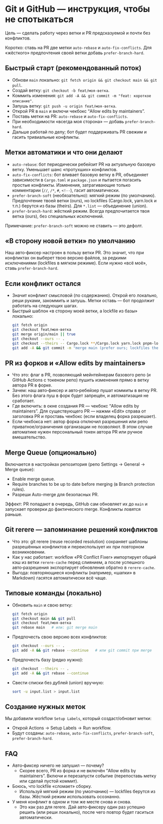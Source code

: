 <!-- neira:meta
id: NEI-20250905-000000-docs-git-github-guide
intent: docs
summary: Подробная инструкция по Git/GitHub, меткам авто-ребейза и авто-фикса конфликтов, Merge Queue и git rerere. Разъяснение "Allow edits by maintainers".
-->
<!-- neira:meta
id: NEI-20250101-120000-docs-manifest-merge
intent: docs
summary: Указано, что авто-фиксер объединяет зависимости в Cargo.toml и package.json.
-->

<!-- neira:meta
id: NEI-20250916-comment-conflicts-doc
intent: docs
summary: Добавлено описание автогасящегося конфликтов при изменении только комментариев.
-->

# Git и GitHub — инструкция, чтобы не спотыкаться

Цель — сделать работу через ветки и PR предсказуемой и почти без конфликтов.

Коротко: ставь на PR две метки `auto-rebase` и `auto-fix-conflicts`. Для «жёсткого» предпочтения своей ветки добавь `prefer-branch-hard`.

## Быстрый старт (рекомендованный поток)
- Обнови `main` локально: `git fetch origin && git checkout main && git pull`.
- Создай ветку: `git checkout -b feat/моя-ветка`.
- Коммить изменения: `git add -A && git commit -m "feat: короткое описание"`.
- Запушь ветку: `git push -u origin feat/моя-ветка`.
- Открой PR в `main` и включи чекбокс “Allow edits by maintainers”.
- Поставь метки на PR: `auto-rebase` и `auto-fix-conflicts`.
- При необходимости «всегда моя сторона» — добавь `prefer-branch-hard`.
- Дальше работай по делу; бот будет поддерживать PR свежим и гасить тривиальные конфликты.

## Метки автоматики и что они делают
- `auto-rebase`: бот периодически ребейзит PR на актуальную базовую ветку. Уменьшает шанс «протухших» конфликтов.
- `auto-fix-conflicts`: бот вливает базовую ветку в PR, объединяет зависимости в `Cargo.toml` и `package.json` и пытается погасить простые конфликты.
  Изменения, затрагивающие только комментарии (`//`, `/*`, `#`, `<!--`), гасит автоматически.
- `prefer-branch-soft` (необязательно): мягкий режим (по умолчанию). Предпочтение твоей ветки (ours), но lockfiles (Cargo.lock, yarn.lock и т.п.) берутся из базы (theirs). Для `*.list` — объединение (union).
- `prefer-branch-hard`: жёсткий режим. Всегда предпочитается твоя ветка (ours), без специальных исключений.

Примечание: `prefer-branch-soft` можно не ставить — это дефолт.

## «В сторону новой ветки» по умолчанию
Наш авто‑фиксер настроен в пользу ветки PR. Это значит, что при конфликтах он выберет твою версию файлов, за редкими исключениями (lockfiles в мягком режиме). Если нужно «всё моё», ставь `prefer-branch-hard`.

## Если конфликт остался
- Значит конфликт смысловой (по содержанию). Открой его локально, реши руками, закоммить и запушь. Метки оставь — бот продолжит работать на следующих шагах.
- Быстрый шаблон «в сторону моей ветки, а lockfile из базы» локально:
  ```bash
  git fetch origin
  git checkout feat/моя-ветка
  git merge origin/main || true
  git checkout --ours -- .
  git checkout --theirs -- Cargo.lock **/Cargo.lock yarn.lock pnpm-lock.yaml package-lock.json 2>/dev/null || true
  git add -A && git commit -m "merge main (prefer ours; lockfiles theirs)" && git push
  ```

## PR из форков и «Allow edits by maintainers»
- Что это: флаг в PR, позволяющий мейнтейнерам базового репо (и GitHub Actions с токеном репо) пушить изменения прямо в ветку автора PR в форке.
- Зачем: наш авто‑фиксер и авто‑ребейзер пушат коммиты в ветку PR. Без этого флага пуш в форк будет запрещён, и автоматизация не сработает.
- Где включить: в окне создания PR — чекбокс “Allow edits by maintainers”. Для существующего PR — нажми «Edit» справа от заголовка PR и проставь чекбокс (если владелец форка разрешает).
- Если чекбокса нет: автор форка отключил разрешения или репо приватное/ограничения организации не позволяют. В этом случае автоматике нужен персональный токен автора PR или ручное вмешательство.

## Merge Queue (опционально)
Включается в настройках репозитория (репо Settings → General → Merge queue):
- Enable merge queue.
- Require branches to be up to date before merging (в Branch protection rules).
- Разреши Auto-merge для безопасных PR.

Эффект: PR попадают в очередь, GitHub сам обновляет их до `main` и запускает проверки до фактического merge. Конфликты ловятся раньше.

## Git rerere — запоминание решений конфликтов
- Что это: git rerere (reuse recorded resolution) сохраняет шаблоны разрешённых конфликтов и переиспользует их при повторном возникновении.
- Как у нас работает: workflow «PR Conflict Fixer» импортирует общий кэш из ветки `rerere-cache` перед слиянием, а после успешного авто‑разрешения экспортирует обновления обратно в `rerere-cache`.
- Выгода: повторяющиеся конфликты (например, «шапки» в Markdown) гасятся автоматически всё чаще.

## Типовые команды (локально) 
- Обновить `main` и свою ветку:
  ```bash
  git fetch origin
  git checkout main && git pull
  git checkout feat/моя-ветка
  git rebase main   # или: git merge main
  ```
- Предпочесть свою версию всех конфликтов:
  ```bash
  git checkout --ours -- .
  git add -A && git rebase --continue   # или git commit при merge
  ```
- Предпочесть базу (редко нужно):
  ```bash
  git checkout --theirs -- .
  git add -A && git rebase --continue
  ```
- Свести списки без дублей (union) вручную:
  ```bash
  sort -u input.list > input.list
  ```

## Создание нужных меток
Мы добавили workflow `Setup Labels`, который создаст/обновит метки:
- Открой Actions → Setup Labels → Run workflow.
- Будут созданы: `auto-rebase`, `auto-fix-conflicts`, `prefer-branch-soft`, `prefer-branch-hard`.

## FAQ
- Авто‑фиксер ничего не запушил — почему?
  - Скорее всего, PR из форка и не включён “Allow edits by maintainers”. Включи и перезапусти событие (перепоставь метку или сделай пустой коммит).
- Боюсь, что lockfile «сломает» сборку.
  - Используй мягкий режим (по умолчанию) — lockfiles берутся из базы. Жёсткий режим использовать осознанно.
- У меня конфликт в одном и том же месте снова и снова.
  - Это как раз для rerere. Дай авто‑фиксеру один раз успешно решить (или реши локально), после чего повтор будет гаситься автоматически.

